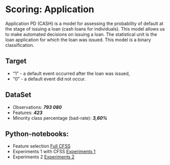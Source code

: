 # Scoring: Application
Application PD (CASH) is a model for assessing the probability of default at the stage of issuing a loan (cash loans for individuals). This model allows us to make automated decisions on issuing a loan. The statistical unit is the loan application for which the loan was issued. This model is a binary classification. 

## Target
- “1” - a default event occurred after the loan was issued, 
- “0” - a default event did not occur.


## DataSet
- Observations: ***793 080***		
- Features: ***423***
- Minority class percentage (bad-rate): ***3,60%***			

## Python-notebooks:
- Feature selection [Full CFSS](https://github.com/aasmirnova24/MASTER-S-THESIS/blob/main/Scoring-Application-PD/2022_Dip_App_GP_all%20select.ipynb)
- Experiments 1 with CFSS [Experiments 1](https://github.com/aasmirnova24/MASTER-S-THESIS/blob/main/Scoring-Application-PD/2022_Dip_APP_GP_experiment%201.ipynb)
- Experiments 2  [Experiments 2](https://github.com/aasmirnova24/MASTER-S-THESIS/blob/main/Scoring-Application-PD/2022_Dip_APP_GP_experiment%202.ipynb)
